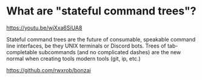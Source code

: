 # What are "stateful command trees"?

https://youtu.be/wjXxa6SiUA8

Stateful command trees are the future of consumable, speakable command
line interfaces, be they UNIX terminals or Discord bots. Trees of
tab-completable subcommands (and no complicated dashes) are the new
normal when creating tools modern tools (git, ip, etc.)

https://github.com/rwxrob/bonzai
